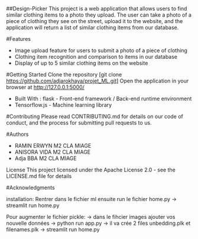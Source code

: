 ##Design-Picker
This project is a web application that allows users to find similar clothing items to a photo they upload. The user can take a photo of a piece of clothing they see on the street, upload it to the website, and the application will return a list of similar clothing items from our database.

#Features

- Image upload feature for users to submit a photo of a piece of clothing 
- Clothing item recognition and comparison to items in our database
- Display of up to 5 similar clothing items on the website

#Getting Started
Clone the repository 
[git clone https://github.com/adjarokhaya/projet_ML.git]
Open the application in your browser at http://127.0.0.1:5000/

- Built With : flask - Front-end framework /  Back-end runtime environment
- Tensorflow.js - Machine learning library

#Contributing
Please read CONTRIBUTING.md for details on our code of conduct, and the process for submitting pull requests to us.

#Authors
- RAMIN ERWYN M2 CLA MIAGE
- ANISORA VIDA M2 CLA MIAGE
- Adja BBA M2 CLA MIAGE

License
This project licensed under the Apache License 2.0 - see the LICENSE.md file for details

#Acknowledgments

installation:
Rentrer dans le fichier ml ensuite run le fichier home.py
 -> streamlit run home.py
 
 Pour augmenter le fichier pickle:
 -> dans le fihcier images ajouter vos nouvelle données
 -> python run app.py 
 -> il va crée 2 files unbedding.plk et filenames.plk 
 -> streamlit run home.py
